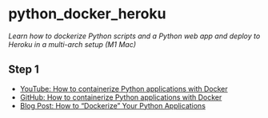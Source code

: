 # python_docker_heroku
_Learn how to dockerize Python scripts and a Python web app and deploy to Heroku in a multi-arch setup (M1 Mac)_

## Step 1
* [YouTube: How to containerize Python applications with Docker](https://youtu.be/0UG2x2iWerk)
* [GitHub: How to containerize Python applications with Docker](https://github.com/patrickloeber/python-docker-tutorial)
* [Blog Post: How to “Dockerize” Your Python Applications](https://www.docker.com/blog/how-to-dockerize-your-python-applications/)
